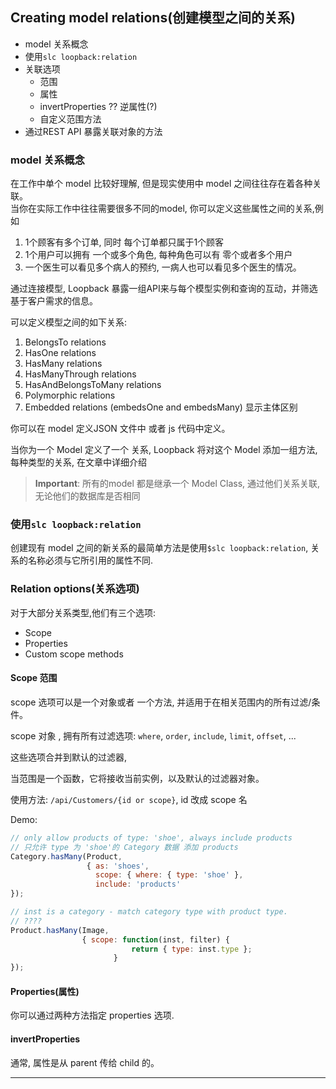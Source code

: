 ## Creating model relations(创建模型之间的关系)

- model 关系概念
- 使用`slc loopback:relation`
- 关联选项
    - 范围
    - 属性
    - invertProperties ?? 逆属性(?)
    - 自定义范围方法
- 通过REST API 暴露关联对象的方法


### model 关系概念

在工作中单个 model 比较好理解, 但是现实使用中 model 之间往往存在着各种关联。  
当你在实际工作中往往需要很多不同的model, 你可以定义这些属性之间的关系,例如  

1. 1个顾客有多个订单, 同时 每个订单都只属于1个顾客
2. 1个用户可以拥有 一个或多个角色, 每种角色可以有 零个或者多个用户
3. 一个医生可以看见多个病人的预约, 一病人也可以看见多个医生的情况。

通过连接模型, Loopback 暴露一组API来与每个模型实例和查询的互动，并筛选基于客户需求的信息。   

可以定义模型之间的如下关系:  

1. BelongsTo relations
2. HasOne relations
3. HasMany relations
4. HasManyThrough relations
5. HasAndBelongsToMany relations
6. Polymorphic relations
7. Embedded relations (embedsOne and embedsMany) 显示主体区别

你可以在 model 定义JSON 文件中 或者 js 代码中定义。  

当你为一个 Model 定义了一个 关系, Loopback 将对这个 Model 添加一组方法, 每种类型的关系, 在文章中详细介绍

> **Important**: 所有的model 都是继承一个 Model Class, 通过他们关系关联, 无论他们的数据库是否相同  


### 使用`slc loopback:relation`

创建现有 model 之间的新关系的最简单方法是使用`$slc loopback:relation`, 关系的名称必须与它所引用的属性不同.


### Relation options(关系选项)

对于大部分关系类型,他们有三个选项:  
- Scope
- Properties
- Custom scope methods

#### Scope 范围

scope 选项可以是一个对象或者 一个方法, 并适用于在相关范围内的所有过滤/条件。  

scope 对象 , 拥有所有过滤选项: `where`, `order`, `include`, `limit`, `offset`, ...  

这些选项合并到默认的过滤器,  

当范围是一个函数，它将接收当前实例，以及默认的过滤器对象。

使用方法:  `/api/Customers/{id or scope}`, id 改成 scope 名  

Demo:  

```js
// only allow products of type: 'shoe', always include products
// 只允许 type 为 'shoe'的 Category 数据 添加 products
Category.hasMany(Product,
                 { as: 'shoes',
                   scope: { where: { type: 'shoe' },
                   include: 'products'
});

// inst is a category - match category type with product type.
// ????
Product.hasMany(Image,
                { scope: function(inst, filter) {
                           return { type: inst.type };
                       }
});  
```

#### Properties(属性)

你可以通过两种方法指定 properties 选项.



#### invertProperties

通常, 属性是从 parent 传给 child 的。



- - -
